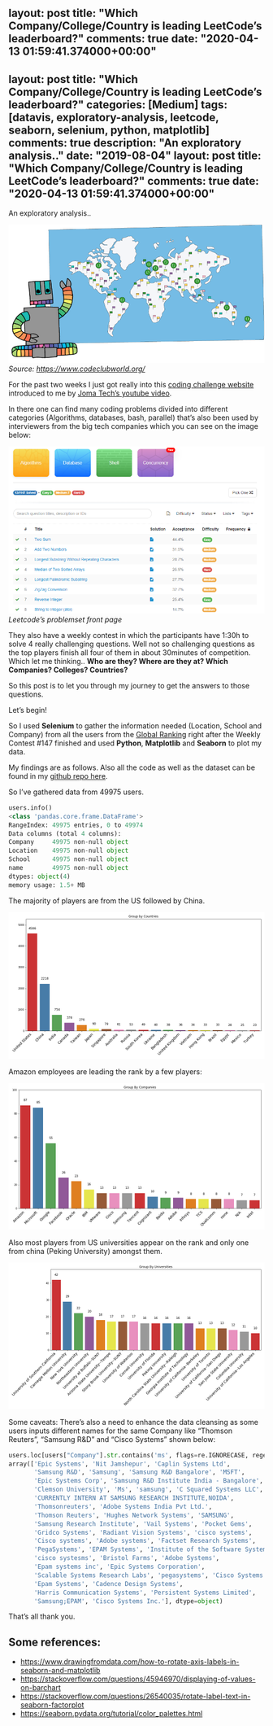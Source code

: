 layout: post
title: "Which Company/College/Country is leading LeetCode’s leaderboard?"
comments: true
date: "2020-04-13 01:59:41.374000+00:00"
---
layout: post
title: "Which Company/College/Country is leading LeetCode’s leaderboard?"
categories: [Medium]
tags: [datavis, exploratory-analysis, leetcode, seaborn, selenium, python, matplotlib]
comments: true
description: "An exploratory analysis.."
date: "2019-08-04"
layout: post
title: "Which Company/College/Country is leading LeetCode’s leaderboard?"
comments: true
date: "2020-04-13 01:59:41.374000+00:00"
---


An exploratory analysis..

![](/assets/img/2Qw5luwv5_1781363bc84ab49eb1a7ca0e33e01961.png)
*Source: https://www.codeclubworld.org/*

For the past two weeks I just got really into this [coding challenge website](https://leetcode.com/) introduced to me by [Joma Tech’s youtube video](https://www.youtube.com/watch?v=uxRf7KS3abo).

In there one can find many coding problems divided into different categories (Algorithms, databases, bash, parallel) that’s also been used by interviewers from the big tech companies which you can see on the image below:

![](/assets/img/2Qw5luwv5_c07eb984e9f206dd08c4d552a593c7c4.png)
*Leetcode’s problemset front page* 

They also have a weekly contest in which the participants have 1:30h to solve 4 really challenging questions. Well not so challenging questions as the top players finish all four of them in about 30minutes of competition. Which let me thinking.. **Who are they? Where are they at? Which Companies? Colleges? Countries?**

So this post is to let you through my journey to get the answers to those questions.

Let’s begin!

So I used **Selenium** to gather the information needed (Location, School and Company) from all the users from the [Global Ranking](https://leetcode.com/contest/globalranking) right after the Weekly Contest #147 finished and used **Python**, **Matplotlib** and **Seaborn** to plot my data.

My findings are as follows. Also all the code as well as the dataset can be found in my [github repo here](https://github.com/CrashLaker/leetcode-etl).

So I’ve gathered data from 49975 users.
```python
users.info()
<class 'pandas.core.frame.DataFrame'>
RangeIndex: 49975 entries, 0 to 49974
Data columns (total 4 columns):
Company     49975 non-null object
Location    49975 non-null object
School      49975 non-null object
name        49975 non-null object
dtypes: object(4)
memory usage: 1.5+ MB
```

The majority of players are from the US followed by China.

![](/assets/img/2Qw5luwv5_3b9b9fe1023c8dd57b4425bcce50f43d.png)


Amazon employees are leading the rank by a few players:

![](/assets/img/2Qw5luwv5_967bdbc2de7c10f82dd15c64ea30cd1e.png)

Also most players from US universities appear on the rank and only one from china (Peking University) amongst them.

![](/assets/img/2Qw5luwv5_1f5af4769d129f5e702528664f863525.png)

Some caveats:
There’s also a need to enhance the data cleansing as some users inputs different names for the same Company like “Thomson Reuters”, “Samsung R&D” and “Cisco Systems” shown below:
```python
users.loc[users["Company"].str.contains('ms', flags=re.IGNORECASE, regex=True)].Company.unique()
array(['Epic Systems', 'Nit Jamshepur', 'Caplin Systems Ltd',
       'Samsung R&D', 'Samsung', 'Samsung R&D Bangalore', 'MSFT',
       'Epic Systems Corp', 'Samsung R&D Institute India - Bangalore',
       'Clemson University', 'Ms', 'samsung', 'C Squared Systems LLC',
       'CURRENTLY INTERN AT SAMSUNG RESEARCH INSTITUTE,NOIDA',
       'Thomsonreuters', 'Adobe Systems India Pvt Ltd.',
       'Thomson Reuters', 'Hughes Network Systems', 'SAMSUNG',
       'Samsung Research Institute', 'Vail Systems', 'Pocket Gems',
       'Gridco Systems', 'Radiant Vision Systems', 'cisco systems',
       'Cisco systems', 'Adobe systems', 'Factset Research Systems',
       'PegaSystems', 'EPAM Systems', 'Institute of the Software Systems',
       'cisco systesms', 'Bristol Farms', 'Adobe Systems',
       'Epam systems inc', 'Epic Systems Corporation',
       'Scalable Systems Research Labs', 'pegasystems', 'Cisco Systems',
       'Epam Systems', 'Cadence Design Systems',
       'Harris Communication Systems', 'Persistent Systems Limited',
       'Samsung;EPAM', 'Cisco Systems Inc.'], dtype=object)
```

That’s all thank you.

## Some references:
* https://www.drawingfromdata.com/how-to-rotate-axis-labels-in-seaborn-and-matplotlib
* https://stackoverflow.com/questions/45946970/displaying-of-values-on-barchart
* https://stackoverflow.com/questions/26540035/rotate-label-text-in-seaborn-factorplot
* https://seaborn.pydata.org/tutorial/color_palettes.html